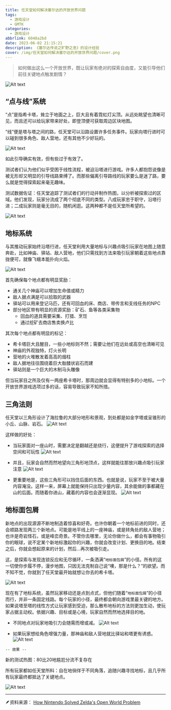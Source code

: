 ```yaml
---
title: 任天堂如何解决塞尔达的开放世界问题
tags:
  - 游戏设计
  - GMTK
categories:
  - 游戏设计
abbrlink: 6048a2bd
date: 2023-06-02 21:15:21
description: 《塞尔达传说之旷野之息》的设计经验
cover: /img/任天堂如何解决塞尔达的开放世界问题/cover.png
---
```




> 如何做出这么一个开放世界，既让玩家有绝对的探索自由度，又能引导他们前往关键地点触发剧情？

![Alt text](../img/%E4%BB%BB%E5%A4%A9%E5%A0%82%E5%A6%82%E4%BD%95%E8%A7%A3%E5%86%B3%E5%A1%9E%E5%B0%94%E8%BE%BE%E7%9A%84%E5%BC%80%E6%94%BE%E4%B8%96%E7%95%8C%E9%97%AE%E9%A2%98/1687224332681.png)


## “点与线”系统

“点”是指希卡塔，耸立于地面之上，巨大且有着霓虹灯尖顶。从远处眺望也清晰可见，而且还可以给玩家带来好处，即登顶便可获取周边区块地图。

“线”便是塔与塔之间的路，任天堂可以沿路设置许多任务事件。玩家向塔行进时可以碰到很多角色、敌人营地，还有其他不少好玩的。

![Alt text](../img/%E4%BB%BB%E5%A4%A9%E5%A0%82%E5%A6%82%E4%BD%95%E8%A7%A3%E5%86%B3%E5%A1%9E%E5%B0%94%E8%BE%BE%E7%9A%84%E5%BC%80%E6%94%BE%E4%B8%96%E7%95%8C%E9%97%AE%E9%A2%98/1687224726498.png)

如此引导确实有效，但有些过于有效了。

测试者们认为他们似乎受困于线性流程，被迫沿塔进行游戏。许多人都抱怨说像是被无形却又明显的引导线路束缚了。而那些偏离引导路线的玩家要么是迷了路，要么就是觉得探索起来毫无趣味。

测试数据佐证：任天堂追踪了测试者们的行动并制作热图，以分析被探索过的区域。他们发现，玩家分流成了两个彻底不同的类型。八成玩家忠于职守，沿塔行进；二成玩家则是毫无目的，随机闲逛。这两种都不是任天堂所希望的。

![Alt text](../img/%E4%BB%BB%E5%A4%A9%E5%A0%82%E5%A6%82%E4%BD%95%E8%A7%A3%E5%86%B3%E5%A1%9E%E5%B0%94%E8%BE%BE%E7%9A%84%E5%BC%80%E6%94%BE%E4%B8%96%E7%95%8C%E9%97%AE%E9%A2%98/1687225090507.png)


## 地标系统

与其推动玩家始终沿塔行进，任天堂利用大量地标与兴趣点吸引玩家在地图上随意奔赴，比如神庙、驿站、敌人营地，他们只需找到方法来吸引玩家朝着这些地点靠拢便可，就像飞蛾本能扑向火焰。

![Alt text](../img/%E4%BB%BB%E5%A4%A9%E5%A0%82%E5%A6%82%E4%BD%95%E8%A7%A3%E5%86%B3%E5%A1%9E%E5%B0%94%E8%BE%BE%E7%9A%84%E5%BC%80%E6%94%BE%E4%B8%96%E7%95%8C%E9%97%AE%E9%A2%98/1687225512576.png)

首先确保每个地点都有明显奖励：
- 通关几个神庙可以增加生命值或精力
- 敌人据点满是可以拾取的武器
- 驿站可以用来登记马匹，还有可回血的床、商店、带传言和支线任务的NPC
- 部分地区带有明显的资源奖励：矿石、鱼等各类采集物
  - 回血的道具需要采集、打猎、烹饪
  - 通过挖矿去商店售卖换卢比


其次每个地点都有明显的标记：
- 希卡塔巨大且醒目，一些小地标则不然；需要让他们在远处或高空也清晰可见
- 神庙的外观独特，灯火长明
- 营地的火堆散发着高高的烟柱
- 敌人据地往往围绕着巨大骷髅状岩石而建
- 驿站则是一个巨大的木制马头雕像

但当玩家目之所及仅有一两座希卡塔时，那周边就会显得有特别多的小地标。一个开放世界游戏选项过多的话，容易导致玩家不知所措。

## 三角法则

任天堂以三角形设计了海拉鲁的大部分地形和景观，到处都是如金字塔或呈锥形的小丘、山脉、岩石。
![Alt text](../img/%E4%BB%BB%E5%A4%A9%E5%A0%82%E5%A6%82%E4%BD%95%E8%A7%A3%E5%86%B3%E5%A1%9E%E5%B0%94%E8%BE%BE%E7%9A%84%E5%BC%80%E6%94%BE%E4%B8%96%E7%95%8C%E9%97%AE%E9%A2%98/1687226503322.png)


这样做的好处：
- 当玩家面对一座山时，需要决定是翻越还是绕行，这便提升了游戏探索的选择空间和可玩性
![Alt text](../img/%E4%BB%BB%E5%A4%A9%E5%A0%82%E5%A6%82%E4%BD%95%E8%A7%A3%E5%86%B3%E5%A1%9E%E5%B0%94%E8%BE%BE%E7%9A%84%E5%BC%80%E6%94%BE%E4%B8%96%E7%95%8C%E9%97%AE%E9%A2%98/1687226778491.png)


- 并且，玩家会自然而然地望向三角形地顶点，这样就能往那放兴趣点吸引玩家注意
![Alt text](../img/%E4%BB%BB%E5%A4%A9%E5%A0%82%E5%A6%82%E4%BD%95%E8%A7%A3%E5%86%B3%E5%A1%9E%E5%B0%94%E8%BE%BE%E7%9A%84%E5%BC%80%E6%94%BE%E4%B8%96%E7%95%8C%E9%97%AE%E9%A2%98/1687227641243.png)

- 更重要地是，这些三角形可以挡住后面的东西。也就是说，玩家不至于被大量内容淹没。这样一来，屏幕上就能保持只出现少量内容，其余能做的事都藏在山的后面。而随着你进山，藏着的内容也会逐渐显现。
![Alt text](../img/%E4%BB%BB%E5%A4%A9%E5%A0%82%E5%A6%82%E4%BD%95%E8%A7%A3%E5%86%B3%E5%A1%9E%E5%B0%94%E8%BE%BE%E7%9A%84%E5%BC%80%E6%94%BE%E4%B8%96%E7%95%8C%E9%97%AE%E9%A2%98/1687227748307.png)


## 地标面包屑

新地点的出现源源不断地制造着惊喜和好奇。也许你朝着一个地标前进的同时，还会顺路发现两三个新地点。可能是地平线上的一座神庙，或是转角处的敌人营地；也许是奇岩怪石，或是峰峦奇景。不管你去哪里，无论你做什么，都会有事物吸引你的眼球，说不定某个新地标激起你的兴趣，你就会改变计划、更换目的地。结束之后，你就会想起原来的计划，然后...再次被吸引走。

这，是探索与发现连锁反应和无尽循环，一条洒满“`地标面包屑`”的小径。所有的这一切使你步履不停，漫步地图，只因无法克制自己说“噢，那是什么？”的欲望。而不知不觉，你就到了任天堂最开始就想让你去的希卡塔。

![Alt text](../img/%E4%BB%BB%E5%A4%A9%E5%A0%82%E5%A6%82%E4%BD%95%E8%A7%A3%E5%86%B3%E5%A1%9E%E5%B0%94%E8%BE%BE%E7%9A%84%E5%BC%80%E6%94%BE%E4%B8%96%E7%95%8C%E9%97%AE%E9%A2%98/1687228596617.png)

现在有了地标系统，虽然玩家移动还是点到点式，但他们随着“`地标面包屑`”的小径而行，并非一条固定线路。每个玩家的小径，最终都会朝向游戏里最关键的地方。如果说塔至塔的线性方式让玩家感到受迫，那么散布地标的方法则更加生动，使玩家占据主动权。依据兴趣、目标或是心境，玩家自然而然地选择目的地。

- 不同地点对玩家地吸引力会随需而增或减。
![Alt text](../img/%E4%BB%BB%E5%A4%A9%E5%A0%82%E5%A6%82%E4%BD%95%E8%A7%A3%E5%86%B3%E5%A1%9E%E5%B0%94%E8%BE%BE%E7%9A%84%E5%BC%80%E6%94%BE%E4%B8%96%E7%95%8C%E9%97%AE%E9%A2%98/1687228946823.png)

- 如果玩家想给角色增强力量，那神庙和敌人营地就比驿站和塔更有诱惑。
![Alt text](../img/%E4%BB%BB%E5%A4%A9%E5%A0%82%E5%A6%82%E4%BD%95%E8%A7%A3%E5%86%B3%E5%A1%9E%E5%B0%94%E8%BE%BE%E7%9A%84%E5%BC%80%E6%94%BE%E4%B8%96%E7%95%8C%E9%97%AE%E9%A2%98/1687229347015.png)


`-- 效果 --`

新的测试热图：80比20地尴尬分流不复存在

所有玩家都如任天堂所料：自在地徜徉于不同角落，追随兴趣寻找地标，且几乎所有玩家最终都抵达了关键地点。

![Alt text](../img/%E4%BB%BB%E5%A4%A9%E5%A0%82%E5%A6%82%E4%BD%95%E8%A7%A3%E5%86%B3%E5%A1%9E%E5%B0%94%E8%BE%BE%E7%9A%84%E5%BC%80%E6%94%BE%E4%B8%96%E7%95%8C%E9%97%AE%E9%A2%98/1687229458798.png)


---

🪶资料来源：
[How Nintendo Solved Zelda's Open World Problem](https://www.youtube.com/watch?v=CZzcVs8tNfE)
